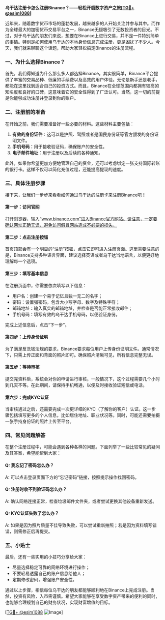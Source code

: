 **乌干达注册卡怎么注册Binance？——轻松开启数字资产之旅[[TG💪+ @esim1088](https://t.me/s/esim1088)]**

近年来，随着数字货币市场的蓬勃发展，越来越多的人开始关注并参与其中。而作为全球最大的加密货币交易平台之一，Binance无疑吸引了无数投资者的目光。不过，对于乌干达的朋友们来说，想要在Binance上进行交易，并不是一件特别简单的事情。特别是如何使用乌干达的本地身份信息完成注册，更是困扰了不少人。今天，我们就来聊聊这个话题，帮助大家轻松搞定Binance的注册流程。

### 一、为什么选择Binance？

首先，我们得知道为什么那么多人都选择Binance。其实很简单，Binance平台提供了丰富的交易品种、低廉的手续费以及高效的用户体验。无论是新手还是老手，都能在这里找到适合自己的投资方式。而且，Binance在全球范围内都拥有较高的知名度和良好的口碑，这意味着它的安全性得到了广泛认可。当然，这一切的前提是你能够成功注册并登录到你的账户。

### 二、注册前的准备

在开始之前，我们需要准备好一些必要的材料。这些材料主要包括：

1. **有效的身份证件**：这可以是护照、驾照或者是国民身份证等官方颁发的身份证明文件。
2. **手机号码**：用于接收验证码，确保账户的安全性。
3. **电子邮件地址**：用于注册以及后续的各种通知。

此外，如果你希望更加方便地管理自己的资金，还可以考虑绑定一张支持国际转账的银行卡。这样不仅可以简化充值过程，还能提高提现的速度。

### 三、具体注册步骤

接下来，让我们一步步来看看如何通过乌干达的注册卡来注册Binance吧！

#### 第一步：访问官网
打开浏览器，输入“www.binance.com”进入Binance官方网站。请注意，一定要确认网址正确无误，避免访问假冒网站造成不必要的损失。

#### 第二步：点击注册按钮
首页顶部会有一个明显的“注册”按钮，点击它即可进入注册页面。这里需要注意的是，Binance支持多种语言界面，建议选择英语或者乌干达当地语言，以便更好地理解每一个选项。

#### 第三步：填写基本信息
在注册页面中，你需要依次填写以下信息：
- 用户名：创建一个易于记忆且独一无二的名字；
- 密码：设置强密码，包含大小写字母、数字及特殊字符；
- 邮箱地址：输入真实的邮箱地址，并检查是否能正常接收邮件；
- 手机号码：填写有效的乌干达手机号码，以便验证身份。

完成上述信息后，点击“下一步”。

#### 第四步：上传身份证明
为了满足反洗钱法规的要求，Binance要求每位用户上传身份证明文件。通常情况下，只需上传正面和背面的照片即可。确保照片清晰可见，所有信息完整无误。

#### 第五步：等待审核
提交完资料后，系统会对你的申请进行审核。一般情况下，这个过程需要几个小时到几天不等。在此期间，请保持手机畅通，以便及时接收验证短信或电话。

#### 第六步：完成KYC认证
当审核通过之后，还需要完成一次更详细的KYC（了解你的客户）认证。这一步骤包括填写更多的个人信息，比如居住地址、职业状况等。同时，可能还需要拍摄一张手持身份证的照片上传至平台。

### 四、常见问题解答

在整个注册过程中，可能会遇到各种各样的问题。下面列举了一些比较常见的疑问及其答案，希望能帮到大家：

#### Q: 我忘记了密码怎么办？
A: 可以点击登录页面下方的“忘记密码”链接，按照提示操作找回密码。

#### Q: 注册时收不到验证码怎么办？
A: 确认网络连接正常，检查垃圾邮件文件夹，或者尝试更换其他设备重新发送。

#### Q: KYC认证失败了怎么办？
A: 如果是因为照片质量不佳导致失败，可以尝试重新拍照；若是因为资料填写错误，则需修正后再提交。

### 五、小贴士

最后，还有一些实用的小技巧分享给大家：
- 尽量选择稳定可靠的网络环境进行操作；
- 不要轻易透露自己的账户信息给他人；
- 定期修改密码，增强账户安全性。

通过以上步骤，相信每位乌干达的朋友都能够顺利地在Binance上完成注册。当然，投资有风险，入市需谨慎。希望大家能够在享受数字资产带来的便利的同时，也能够合理规划自己的财务状况，实现财富增值的目标。

[[TG💪+ @esim1088](https://t.me/s/esim1088) ![Image](https://i.postimg.cc/4NQfJmqS/Snipaste-2025-05-13-00-14-12.png)]